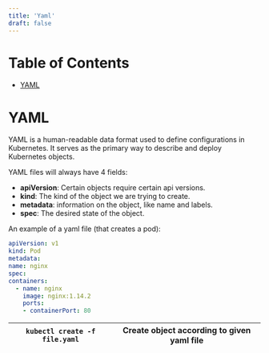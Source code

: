 ```yaml
---
title: 'Yaml'
draft: false
---
```

# Table of Contents

- [YAML](#yaml)

# YAML
YAML is a human-readable data format used to define configurations in Kubernetes. It serves as the primary way to describe and deploy Kubernetes objects.

YAML files will always have 4 fields:
- **apiVersion**: Certain objects require certain api versions.
- **kind**: The kind of the object we are trying to create.
- **metadata**: information on the object, like name and labels.
- **spec**: The desired state of the object.

An example of a yaml file (that creates a pod):
```yaml
apiVersion: v1
kind: Pod
metadata:
name: nginx
spec:
containers:
  - name: nginx
    image: nginx:1.14.2
    ports:
    - containerPort: 80
```

| `kubectl create -f file.yaml` | Create object according to given yaml file |
| --- | --- |